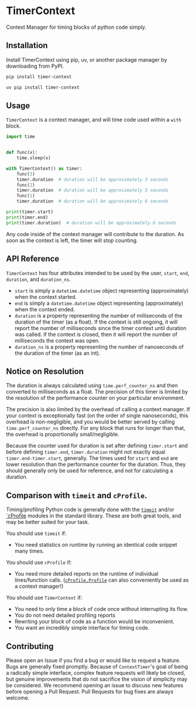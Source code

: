 # TimerContext
Context Manager for timing blocks of python code simply.

## Installation

Install TimerContext using pip, uv, or another package manager by downloading from PyPI.

```bash
pip install timer-context
```

```bash
uv pip install timer-context
```

## Usage

`TimerContext` is a context manager, and will time code used within a `with` block.

```python
import time


def func(x):
    time.sleep(x)

with TimerContext() as timer:
    func(3)
    timer.duration  # duration will be approximately 3 seconds
    func(2)
    timer.duration  # duration will be approximately 5 seconds
    func(1)
    timer.duration  # duration will be approximately 6 seconds

print(timer.start)
print(timer.end)
print(timer.duration)  # duration will be approximately 6 seconds
```

Any code inside of the context manager will contribute to the duration. As soon as the context is left, the timer will stop counting.

## API Reference

`TimerContext` has four attributes intended to be used by the user, `start`, `end`, `duration`, and `duration_ns`.

- `start` is simply a `datetime.datetime` object representing (approximately) when the context started.
- `end` is simply a `datetime.datetime` object representing (approximately) when the context ended.
- `duration` is a property representing the number of milliseconds of the duration of the timer (as a float). If the context is still ongoing, it will report the number of milliseconds since the timer context until duration was called. If the context is closed, then it will report the number of milliseconds the context was open.
- `duration_ns` is a property representing the number of nanoseconds of the duration of the timer (as an int).

## Notice on Resolution

The duration is always calculated using `time.perf_counter_ns` and then converted to milliseconds as a float. The precision of this timer is limited by the resolution of the performance counter on your particular environment.

The precision is also limited by the overhead of calling a context manager. If your context is exceptionally fast (on the order of single nanoseconds), this overhead is non-negligible, and you would be better served by calling `time.perf_counter_ns` directly. For any block that runs for longer than that, the overhead is proportionally small/negligible.

Because the counter used for duration is set after defining `timer.start` and before defining `timer.end`, `timer.duration` might not exactly equal `timer.end-timer.start`, generally. The times used for `start` and `end` are lower resolution than the performance counter for the duration. Thus, they should generally only be used for reference, and not for calculating a duration.

## Comparison with `timeit` and `cProfile`.

Timing/profiling Python code is generally done with the [`timeit`](https://docs.python.org/3/library/timeit.html) and/or [`cProfile](https://docs.python.org/3/library/profile.html) modules in the standard library. These are both great tools, and may be better suited for your task.

You should use `timeit` if:
- You need statistics on runtime by running an identical code snippet many times.

You should use `cProfile` if:
- You need more detailed reports on the runtime of individual lines/function calls. ([`cProfile.Profile`](https://docs.python.org/3/library/profile.html#profile.Profile) can also conveniently be used as a context manager!)

You should use `TimerContext` if:
- You need to only time a block of code once without interrupting its flow.
- You do not need detailed profiling reports
- Rewriting your block of code as a function would be inconvenient.
- You want an incredibly simple interface for timing code.

## Contributing

Please open an Issue if you find a bug or would like to request a feature. Bugs are generally fixed promptly. Because of `ContextTimer`'s goal of being a radically simple interface, complex feature requests will likely be closed, but genuine improvements that do not sacrifice the vision of simplicity may be considered. We recommend opening an issue to discuss new features before opening a Pull Request. Pull Requests for bug fixes are always welcome.
